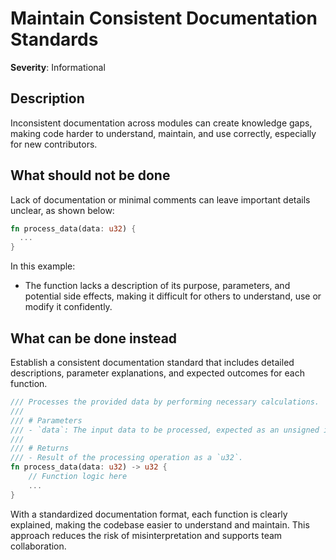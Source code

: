 # Maintain Consistent Documentation Standards

**Severity**: Informational

## Description

Inconsistent documentation across modules can create knowledge gaps, making code harder to understand, maintain, and use
correctly, especially for new contributors.

## What should not be done

Lack of documentation or minimal comments can leave important details unclear, as shown below:

```rust
fn process_data(data: u32) {
  ...
}
```

In this example:

- The function lacks a description of its purpose, parameters, and potential side effects, making it difficult for
  others to understand, use or modify it confidently.

## What can be done instead

Establish a consistent documentation standard that includes detailed descriptions, parameter explanations, and expected
outcomes for each function.

```rust
/// Processes the provided data by performing necessary calculations.
///
/// # Parameters
/// - `data`: The input data to be processed, expected as an unsigned integer.
///
/// # Returns
/// - Result of the processing operation as a `u32`.
fn process_data(data: u32) -> u32 {
    // Function logic here
    ...
}
```

With a standardized documentation format, each function is clearly explained, making the codebase easier to understand
and maintain. This approach reduces the risk of misinterpretation and supports team collaboration.
